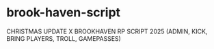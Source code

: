 # brook-haven-script
CHRISTMAS UPDATE X BROOKHAVEN RP SCRIPT 2025 (ADMIN, KICK, BRING PLAYERS, TROLL, GAMEPASSES)
